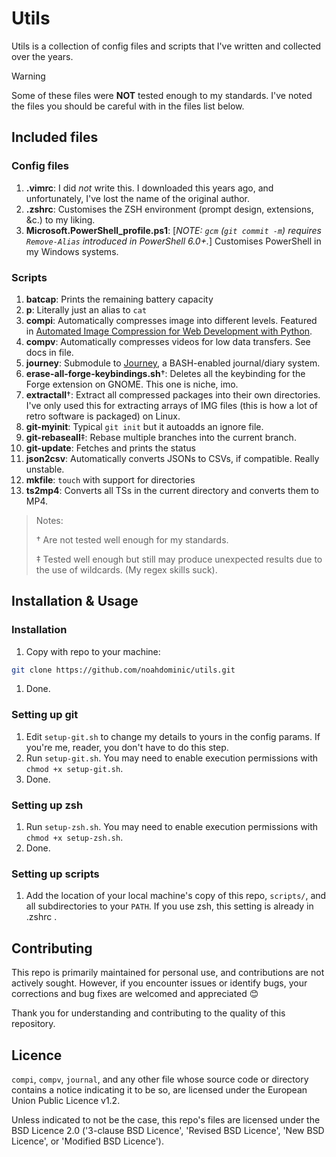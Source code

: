 # Utils

Utils is a collection of config files and scripts that I've written
and collected over the years.

> [!WARNING]
> Some of these files were **NOT** tested enough to my standards. I've noted the files you should be careful with in the files list below.

## Included files

### Config files

1. **.vimrc**: I did _not_ write this. I downloaded this years ago, and unfortunately, I've lost the name of the original author.
1. **.zshrc**: Customises the ZSH environment (prompt design, extensions, &c.) to my liking.
2. **Microsoft.PowerShell_profile.ps1**: [_NOTE: `gcm` (`git commit -m`) requires `Remove-Alias` introduced in PowerShell 6.0+._] Customises PowerShell in my Windows systems.

### Scripts

1. **batcap**: Prints the remaining battery capacity
1. **p**: Literally just an alias to `cat`
1. **compi**: Automatically compresses image into different levels. Featured in [Automated Image Compression for Web Development with Python](https://gist.github.com/noahdominic/3c4853bc5b41ff3389b12717caed7f0e).
1. **compv**: Automatically compresses videos for low data transfers. See docs in file.
1. **journey**: Submodule to [Journey](https://github.com/noahdominic/journey), a BASH-enabled journal/diary system.
1. **erase-all-forge-keybindings.sh**†: Deletes all the keybinding for the Forge extension on GNOME. This one is niche, imo.
1. **extractall**†: Extract all compressed packages into their own directories. I've only used this for extracting arrays of IMG files (this is how a lot of retro software is packaged) on Linux.
1. **git-myinit**: Typical `git init` but it autoadds an ignore file.
1. **git-rebaseall**‡: Rebase multiple branches into the current branch.
1. **git-update**: Fetches and prints the status
1. **json2csv**: Automatically converts JSONs to CSVs, if compatible. Really unstable.
1. **mkfile**: `touch` with support for directories
1. **ts2mp4**: Converts all TSs in the current directory and converts them to MP4.


> Notes:
>
> † Are not tested well enough for my standards.
>
> ‡ Tested well enough but still may produce unexpected results due to the use of wildcards. (My regex skills suck).

## Installation & Usage

### Installation

1. Copy with repo to your machine:

```bash
git clone https://github.com/noahdominic/utils.git
```

1. Done.

### Setting up git

1. Edit `setup-git.sh` to change my details to yours in the config params. If you're me, reader, you don't have to do this step.
1. Run `setup-git.sh`. You may need to enable execution permissions with `chmod +x setup-git.sh`.
1. Done.

### Setting up zsh

1. Run `setup-zsh.sh`. You may need to enable execution permissions with `chmod +x setup-zsh.sh`.
1. Done.

### Setting up scripts

1. Add the location of your local machine's copy of this repo, `scripts/`, and all subdirectories to your `PATH`. If you use zsh, this setting is already in .zshrc .

## Contributing

This repo is primarily maintained for personal use, and contributions are not actively sought. However, if you encounter issues or identify bugs, your corrections and bug fixes are welcomed and appreciated 😊

Thank you for understanding and contributing to the quality of this repository.

## Licence

`compi`, `compv`, `journal`, and any other file whose source code or directory contains a notice indicating it to be so, are licensed under the European Union Public Licence v1.2.

Unless indicated to not be the case, this repo's files are licensed under the BSD Licence 2.0 ('3-clause BSD Licence', 'Revised BSD Licence', 'New BSD Licence', or 'Modified BSD Licence').
